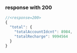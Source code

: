 ### response with 200

```js
//<response=200>
{
  "total": {
    "totalAccountIdcnt": 8984,
    "totalRecharge": 9994564
  }
}

```
